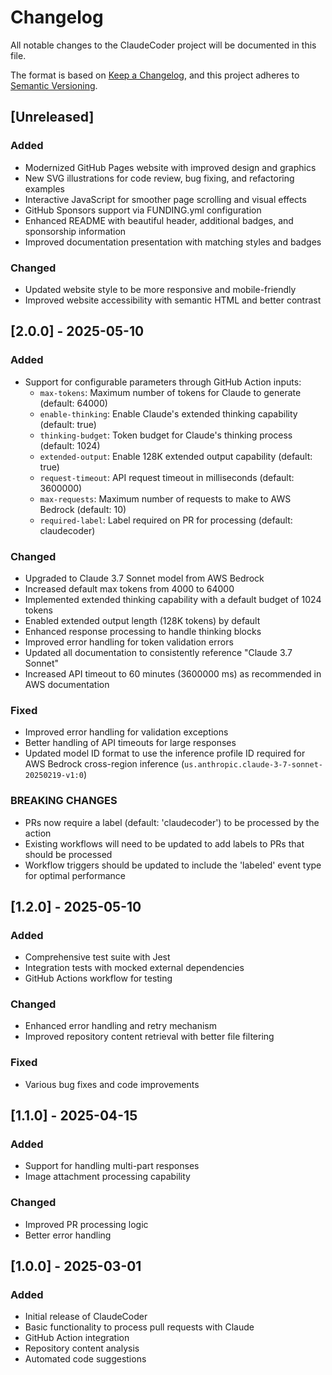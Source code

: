 # Changelog

All notable changes to the ClaudeCoder project will be documented in this file.

The format is based on [Keep a Changelog](https://keepachangelog.com/en/1.0.0/),
and this project adheres to [Semantic Versioning](https://semver.org/spec/v2.0.0.html).

## [Unreleased]

### Added
- Modernized GitHub Pages website with improved design and graphics
- New SVG illustrations for code review, bug fixing, and refactoring examples
- Interactive JavaScript for smoother page scrolling and visual effects
- GitHub Sponsors support via FUNDING.yml configuration
- Enhanced README with beautiful header, additional badges, and sponsorship information
- Improved documentation presentation with matching styles and badges

### Changed
- Updated website style to be more responsive and mobile-friendly
- Improved website accessibility with semantic HTML and better contrast

## [2.0.0] - 2025-05-10

### Added
- Support for configurable parameters through GitHub Action inputs:
  - `max-tokens`: Maximum number of tokens for Claude to generate (default: 64000)
  - `enable-thinking`: Enable Claude's extended thinking capability (default: true)
  - `thinking-budget`: Token budget for Claude's thinking process (default: 1024)
  - `extended-output`: Enable 128K extended output capability (default: true)
  - `request-timeout`: API request timeout in milliseconds (default: 3600000)
  - `max-requests`: Maximum number of requests to make to AWS Bedrock (default: 10)
  - `required-label`: Label required on PR for processing (default: claudecoder)

### Changed
- Upgraded to Claude 3.7 Sonnet model from AWS Bedrock
- Increased default max tokens from 4000 to 64000
- Implemented extended thinking capability with a default budget of 1024 tokens
- Enabled extended output length (128K tokens) by default
- Enhanced response processing to handle thinking blocks
- Improved error handling for token validation errors
- Updated all documentation to consistently reference "Claude 3.7 Sonnet"
- Increased API timeout to 60 minutes (3600000 ms) as recommended in AWS documentation

### Fixed
- Improved error handling for validation exceptions
- Better handling of API timeouts for large responses
- Updated model ID format to use the inference profile ID required for AWS Bedrock cross-region inference (`us.anthropic.claude-3-7-sonnet-20250219-v1:0`)

### BREAKING CHANGES
- PRs now require a label (default: 'claudecoder') to be processed by the action
- Existing workflows will need to be updated to add labels to PRs that should be processed
- Workflow triggers should be updated to include the 'labeled' event type for optimal performance

## [1.2.0] - 2025-05-10

### Added
- Comprehensive test suite with Jest
- Integration tests with mocked external dependencies
- GitHub Actions workflow for testing

### Changed
- Enhanced error handling and retry mechanism
- Improved repository content retrieval with better file filtering

### Fixed
- Various bug fixes and code improvements

## [1.1.0] - 2025-04-15

### Added
- Support for handling multi-part responses
- Image attachment processing capability

### Changed
- Improved PR processing logic
- Better error handling

## [1.0.0] - 2025-03-01

### Added
- Initial release of ClaudeCoder
- Basic functionality to process pull requests with Claude
- GitHub Action integration
- Repository content analysis
- Automated code suggestions